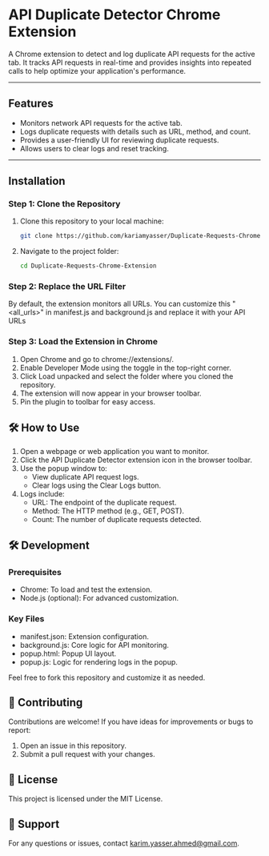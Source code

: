# API Duplicate Detector Chrome Extension

A Chrome extension to detect and log duplicate API requests for the active tab. It tracks API requests in real-time and provides insights into repeated calls to help optimize your application's performance.

---

## Features
- Monitors network API requests for the active tab.
- Logs duplicate requests with details such as URL, method, and count.
- Provides a user-friendly UI for reviewing duplicate requests.
- Allows users to clear logs and reset tracking.

---

## Installation

### Step 1: Clone the Repository
1. Clone this repository to your local machine:
   ```bash
   git clone https://github.com/kariamyasser/Duplicate-Requests-Chrome-Extension.git
2. Navigate to the project folder:
   ```bash
   cd Duplicate-Requests-Chrome-Extension

### Step 2: Replace the URL Filter
By default, the extension monitors all URLs. 
You can customize this "<all_urls>" in manifest.js and background.js and replace it with your API URLs

### Step 3: Load the Extension in Chrome
1. Open Chrome and go to chrome://extensions/.
2. Enable Developer Mode using the toggle in the top-right corner.
3. Click Load unpacked and select the folder where you cloned the repository.
4. The extension will now appear in your browser toolbar.
5. Pin the plugin to toolbar for easy access.

## 🛠️ How to Use
1. Open a webpage or web application you want to monitor.
2. Click the API Duplicate Detector extension icon in the browser toolbar.
3. Use the popup window to:
    - View duplicate API request logs.
    - Clear logs using the Clear Logs button.
4. Logs include:
    - URL: The endpoint of the duplicate request.
    - Method: The HTTP method (e.g., GET, POST).
    - Count: The number of duplicate requests detected.

## 🛠️ Development
### Prerequisites
- Chrome: To load and test the extension.
- Node.js (optional): For advanced customization.
### Key Files
- manifest.json: Extension configuration.
- background.js: Core logic for API monitoring.
- popup.html: Popup UI layout.
- popup.js: Logic for rendering logs in the popup.

Feel free to fork this repository and customize it as needed.

## 🤝 Contributing
Contributions are welcome! If you have ideas for improvements or bugs to report:
  1. Open an issue in this repository.
  2. Submit a pull request with your changes.

## 📜 License
This project is licensed under the MIT License.

## 📧 Support
For any questions or issues, contact karim.yasser.ahmed@gmail.com.

